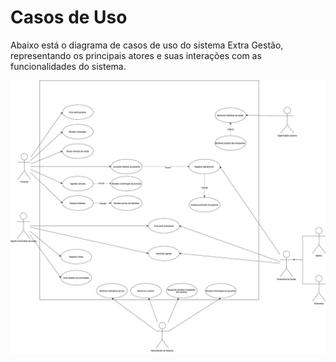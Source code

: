 # Casos de Uso

Abaixo está o diagrama de casos de uso do sistema Extra Gestão, representando os principais atores e suas interações com as funcionalidades do sistema.

![Diagrama de Casos de Uso](docs/docs/assets/casosdeuso.jpg)
